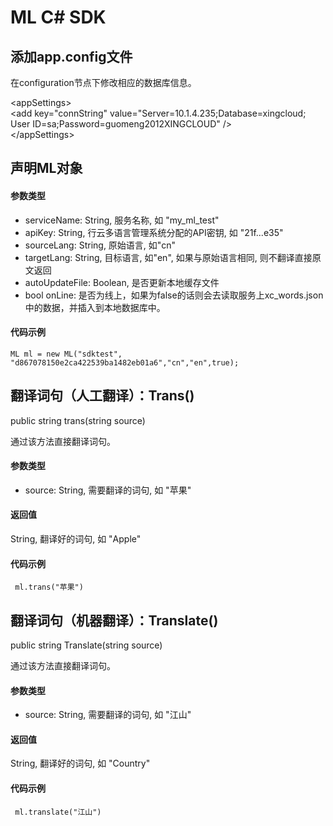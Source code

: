 ML C# SDK
=============

添加app.config文件
--------------

在configuration节点下修改相应的数据库信息。

  \<appSettings\><br>
  \<add key="connString" value="Server=10.1.4.235;Database=xingcloud; User ID=sa;Password=guomeng2012XINGCLOUD" /\><br>
  \</appSettings\><br>	


声明ML对象
--------------

#### 参数类型

* serviceName: String, 服务名称, 如 "my_ml_test"
* apiKey: String, 行云多语言管理系统分配的API密钥, 如 "21f...e35"
* sourceLang: String, 原始语言, 如"cn"
* targetLang: String, 目标语言, 如"en", 如果与原始语言相同, 则不翻译直接原文返回
* autoUpdateFile: Boolean, 是否更新本地缓存文件
* bool onLine: 是否为线上，如果为false的话则会去读取服务上xc_words.json中的数据，并插入到本地数据库中。

#### 代码示例

	ML ml = new ML("sdktest", "d867078150e2ca422539ba1482eb01a6","cn","en",true);


翻译词句（人工翻译）：Trans()
-----------------

public string trans(string source) 

通过该方法直接翻译词句。

#### 参数类型

* source: String, 需要翻译的词句, 如 "苹果"

#### 返回值

String, 翻译好的词句, 如 "Apple"

#### 代码示例

 	 ml.trans("苹果")	

翻译词句（机器翻译）：Translate()
-----------------

public string Translate(string source) 

通过该方法直接翻译词句。

#### 参数类型

* source: String, 需要翻译的词句, 如 "江山"

#### 返回值

String, 翻译好的词句, 如 "Country"

#### 代码示例

 	 ml.translate("江山")	
